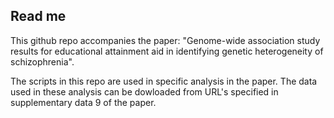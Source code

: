 ## Read me

This github repo accompanies the paper: "Genome-wide association study results for educational attainment aid in identifying genetic heterogeneity of schizophrenia".

The scripts in this repo are used in specific analysis in the paper. The data used in these analysis can be dowloaded from URL's specified in supplementary data 9 of the paper. 

